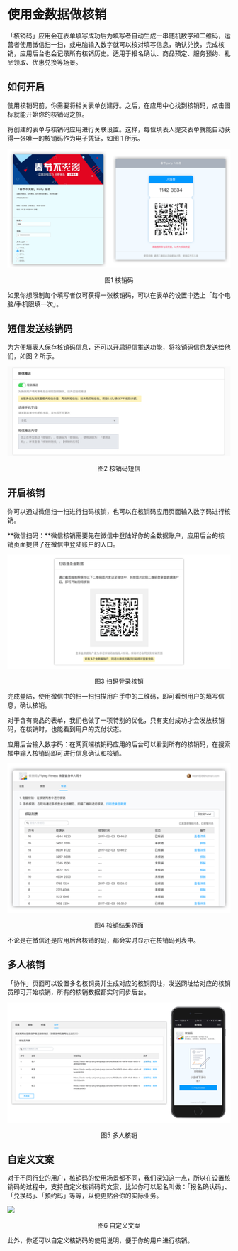# 使用金数据做核销

「核销码」应用会在表单填写成功后为填写者自动生成一串随机数字和二维码，运营者使用微信扫一扫，或电脑输入数字就可以核对填写信息，确认兑换，完成核销，应用后台也会记录所有核销历史。适用于报名确认、商品预定、服务预约、礼品领取、优惠兑换等场景。

## 如何开启

使用核销码前，你需要将相关表单创建好。之后，在应用中心找到核销码，点击图标就能开始你的核销码之旅。

将创建的表单与核销码应用进行关联设置。这样，每位填表人提交表单就能自动获得一张唯一的核销码作为电子凭证，如图 1 所示。

![](/assets/核销码-效果.jpg)

<center>图1 核销码</center>

如果你想限制每个填写者仅可获得一张核销码，可以在表单的设置中选上「每个电脑/手机限填一次」。

## 短信发送核销码

为方便填表人保存核销码信息，还可以开启短信推送功能，将核销码信息发送给他们，如图 2 所示。

![](/assets/核销码-发送短信.jpg)

<center>图2 核销码短信</center>

## 开启核销

你可以通过微信扫一扫进行扫码核销，也可以在核销码应用页面输入数字码进行核销。

**微信扫码：**微信核销需要先在微信中登陆好你的金数据账户，应用后台的核销页面提供了在微信中登陆账户的入口。

![](/assets/核销码-微信扫码.jpg)

<center>图3 扫码登录核销</center>

完成登陆，使用微信中的扫一扫扫描用户手中的二维码，即可看到用户的填写信息，确认核销。


对于含有商品的表单，我们也做了一项特别的优化，只有支付成功才会发放核销码，在核销时，也能看到用户的支付状态。

应用后台输入数字码：在网页端核销码应用的后台可以看到所有的核销码，在搜索框中输入核销码即可进行信息确认和核销。

![](/assets/核销码-核销结果.jpg)

<center>图4 核销结果界面</center>

不论是在微信还是应用后台核销的码，都会实时显示在核销码列表中。

## 多人核销

「协作」页面可以设置多名核销员并生成对应的核销网址，发送网址给对应的核销员即可开始核销，所有的核销数据都实时同步后台。

![](/assets/核销码-多人核销.jpg)

<center>图5 多人核销</center>

## 自定义文案

对于不同行业的用户，核销码的使用场景都不同，我们深知这一点，所以在设置核销码的过程中，支持自定义核销码的文案，比如你可以起名叫做：「报名确认码」、「兑换码」、「预约码」等等，以便更贴合你的实际业务。

![](https://ws1.sinaimg.cn/large/c25e83dbgy1flxynpp03gj21hq0od3zl.jpg)

<center>图6 自定义文案</center>

此外，你还可以自定义核销码的使用说明，便于你的用户进行核销。
